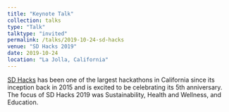 ```yaml
---
title: "Keynote Talk"
collection: talks
type: "Talk"
talktype: "invited"
permalink: /talks/2019-10-24-sd-hacks
venue: "SD Hacks 2019"
date: 2019-10-24
location: "La Jolla, California"
---
```


<a href="https://www.sdhacks.io/" target="_blank">SD Hacks</a> has been one of the largest hackathons in California since its inception back in 2015 and is excited to be celebrating its 5th anniversary. The focus of SD Hacks 2019 was Sustainability, Health and Wellness, and Education.
